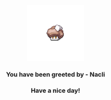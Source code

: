 <p align="center">
            <img src="https://raw.githubusercontent.com/PokeAPI/sprites/master/sprites/pokemon/932.png" width="150" height="150">
          </p>
          <h3 align="center">You have been greeted by - <b>Nacli</b></h3>
          <h3 align="center">Have a nice day!</h3>
        